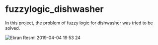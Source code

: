 # fuzzylogic_dishwasher
In this project, the problem of fuzzy logic for dishwasher was tried to be solved.

![Ekran Resmi 2019-04-04 19 53 24](https://user-images.githubusercontent.com/24553152/55575444-86445400-5717-11e9-8eb5-bc75909582db.png)
